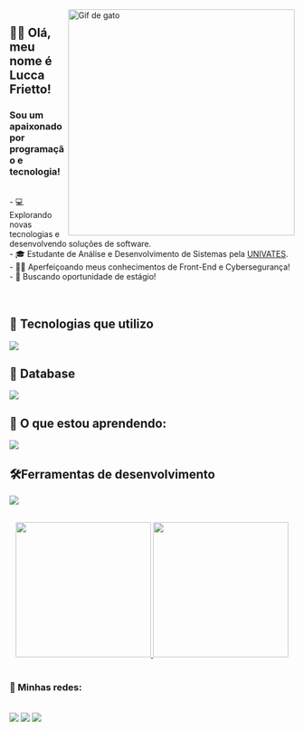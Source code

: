 <img src="https://raw.githubusercontent.com/JoeyBling/JoeyBling/master/pic/pusheencode.gif" alt="Gif de gato" min-width="400px" max-width="400px" width="400px" align="right">

## 👋🏻 Olá, meu nome é <strong>Lucca Frietto!</strong>

<h3> Sou um apaixonado por programação e tecnologia!</h3>
<br>
- 💻 Explorando novas tecnologias e desenvolvendo soluções de software.
<br>
- 🎓 Estudante de Análise e Desenvolvimento de Sistemas pela <a href="https://www.univates.br/">UNIVATES</a>.
<br>
- 👨‍💻 Aperfeiçoando meus conhecimentos de Front-End e Cybersegurança!
<br>
- 💼 Buscando oportunidade de estágio!<br>

<br>
<br>

## 🚀 Tecnologias que utilizo

<p align="left">
  <a href="https://skillicons.dev">
    <img src="https://skillicons.dev/icons?i=html,css,js,java,python,nodejs,sass,ts,jest" />
  </a>
</p>

## 💾 Database

<p align="left">
  <a href="https://skillicons.dev">
    <img src="https://skillicons.dev/icons?i=mysql,postgres" />
  </a>
</p>

## 📖 O que estou aprendendo:
<p align="left">
  <a href="https://skillicons.dev">
    <img src="https://skillicons.dev/icons?i=react,dotnet" />
  </a>
</p>

## 🛠️Ferramentas de desenvolvimento

<p align="left">
  <a href="https://skillicons.dev">
    <img src="https://skillicons.dev/icons?i=linux,vscode,git,gulp,figma" />
  </a>
</p>

<br>

<div align="center">
  <a href="https://github.com/Lusketaa">
    <img height="239px" src="https://github-readme-stats.vercel.app/api?username=Lusketaa&count_private=true&include_all_commits=true&show_icons=true&theme=dracula&hide_border=false&show_owner=true"/>
    <img height="239px" src="https://github-readme-stats.vercel.app/api/top-langs/?username=Lusketaa&theme=dracula&hide_border=false&&layout=compact"/>
  </a>
</div>

<br>

### 📱 Minhas redes:

<br>

<div align="left"> 
	<a href="https://api.whatsapp.com/send?phone=5551998774490" target="_blank"><img src="https://img.shields.io/badge/WhatsApp-25D366?style=for-the-badge&logo=whatsapp&logoColor=white" target="_blank" align="center"></a>
	<a href="https://www.linkedin.com/in/lucca-frietto-b578a4168/" target="_blank"><img src="https://img.shields.io/badge/-LinkedIn-%230077B5?style=for-the-badge&logo=linkedin&logoColor=white" target="_blank" align="center"></a>
	<a href ="mailto:Luccafrietto1@hotmail.com"><img src="https://img.shields.io/badge/Microsoft_Outlook-0078D4?style=for-the-badge&logo=microsoft-outlook&logoColor=white" align="center"></a>
</div>

